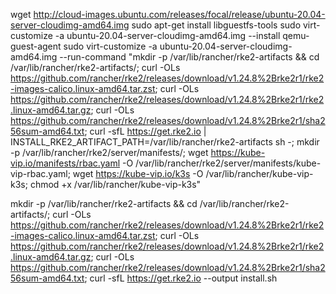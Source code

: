 wget http://cloud-images.ubuntu.com/releases/focal/release/ubuntu-20.04-server-cloudimg-amd64.img
sudo apt-get install libguestfs-tools
sudo virt-customize -a ubuntu-20.04-server-cloudimg-amd64.img --install qemu-guest-agent
sudo virt-customize -a ubuntu-20.04-server-cloudimg-amd64.img --run-command "mkdir -p /var/lib/rancher/rke2-artifacts && cd /var/lib/rancher/rke2-artifacts/; curl -OLs https://github.com/rancher/rke2/releases/download/v1.24.8%2Brke2r1/rke2-images-calico.linux-amd64.tar.zst; curl -OLs https://github.com/rancher/rke2/releases/download/v1.24.8%2Brke2r1/rke2.linux-amd64.tar.gz; curl -OLs https://github.com/rancher/rke2/releases/download/v1.24.8%2Brke2r1/sha256sum-amd64.txt; curl -sfL https://get.rke2.io | INSTALL_RKE2_ARTIFACT_PATH=/var/lib/rancher/rke2-artifacts sh -; mkdir -p /var/lib/rancher/rke2/server/manifests/; wget https://kube-vip.io/manifests/rbac.yaml -O /var/lib/rancher/rke2/server/manifests/kube-vip-rbac.yaml; wget https://kube-vip.io/k3s -O /var/lib/rancher/kube-vip-k3s; chmod +x /var/lib/rancher/kube-vip-k3s"

mkdir -p /var/lib/rancher/rke2-artifacts && cd /var/lib/rancher/rke2-artifacts/; curl -OLs https://github.com/rancher/rke2/releases/download/v1.24.8%2Brke2r1/rke2-images-calico.linux-amd64.tar.zst; curl -OLs https://github.com/rancher/rke2/releases/download/v1.24.8%2Brke2r1/rke2.linux-amd64.tar.gz; curl -OLs https://github.com/rancher/rke2/releases/download/v1.24.8%2Brke2r1/sha256sum-amd64.txt; curl -sfL https://get.rke2.io --output install.sh